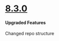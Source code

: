# [8.3.0](http://gitstrap.com/strapmobile/NativeStarterPro/blob/v8.3.0/Full-UI-App/ChangeLog.md)

#### Upgraded Features

Changed repo structure
